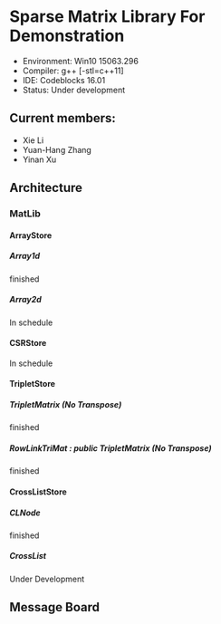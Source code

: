 # Sparse Matrix Library For Demonstration
- Environment: Win10 15063.296
- Compiler: g++ [-stl=c++11]
- IDE: Codeblocks 16.01
- Status: Under development

## Current members:
- Xie Li
- Yuan-Hang Zhang
- Yinan Xu


## Architecture

### MatLib
#### ArrayStore
##### Array1d
finished
##### Array2d
 In schedule
#### CSRStore
 In schedule
#### TripletStore
##### TripletMatrix (No Transpose) 
 finished
##### RowLinkTriMat : public TripletMatrix (No Transpose)
 finished
#### CrossListStore
##### CLNode
 finished
##### CrossList
 Under Development

## Message Board



